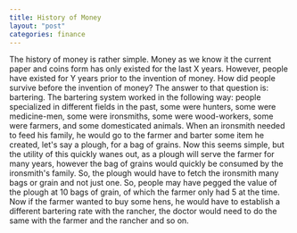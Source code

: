 ```yaml
---
title: History of Money
layout: "post"
categories: finance
---
```

The history of money is rather simple. Money as we know it the current paper and coins form has only existed for the last X years. However, people have existed for Y years prior to the invention of money. How did people survive before the invention of money? The answer to that question is: bartering. The bartering system worked in the following way: people specialized in different fields in the past, some were hunters, some were medicine-men, some were ironsmiths, some were wood-workers, some were farmers, and some domesticated animals. When an ironsmith needed to feed his family, he would go to the farmer and barter some item he created, let's say a plough, for a bag of grains. Now this seems simple, but the utility of this quickly wanes out, as a plough will serve the farmer for many years, however the bag of grains would quickly be consumed by the ironsmith's family. So, the plough would have to fetch the ironsmith many bags or grain and not just one. So, people may have pegged the value of the plough at 10 bags of grain, of which the farmer only had 5 at the time. Now if the farmer wanted to buy some hens, he would have to establish a different bartering rate with the rancher, the doctor would need to do the same with the farmer and the rancher and so on. 
